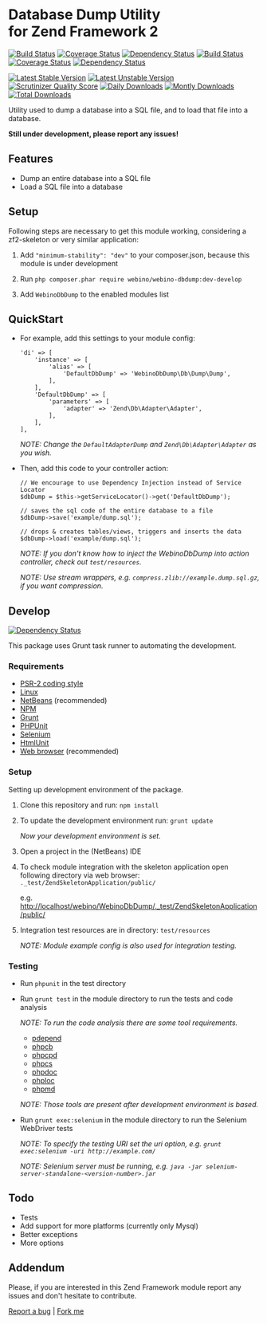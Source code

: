 # Database Dump Utility <br /> for Zend Framework 2

  [![Build Status](https://secure.travis-ci.org/webino/WebinoDbDump.png?branch=master)](http://travis-ci.org/webino/WebinoDbDump "Master Build Status")
  [![Coverage Status](https://coveralls.io/repos/webino/WebinoDbDump/badge.png?branch=master)](https://coveralls.io/r/webino/WebinoDbDump?branch=master "Master Coverage Status")
  [![Dependency Status](https://www.versioneye.com/user/projects/52f49150ec1375fd0b000011/badge.png)](https://www.versioneye.com/user/projects/529f8dea632bac8958000033 "TODO: Master Dependency Status")
  [![Build Status](https://secure.travis-ci.org/webino/WebinoDbDump.png?branch=develop)](http://travis-ci.org/webino/WebinoDbDump "Develop Build Status")
  [![Coverage Status](https://coveralls.io/repos/webino/WebinoDbDump/badge.png?branch=develop)](https://coveralls.io/r/webino/WebinoDbDump?branch=develop "Develop Coverage Status")
  [![Dependency Status](https://www.versioneye.com/user/projects/52f49150ec1375fd0b000011/badge.png)](https://www.versioneye.com/user/projects/529f8de6632bac79c600003d "Develop Dependency Status")

  [![Latest Stable Version](https://poser.pugx.org/webino/webino-dbdump/v/stable.png)](https://packagist.org/packages/webino/webino-dbdump "Latest Stable Version")
  [![Latest Unstable Version](https://poser.pugx.org/webino/webino-dbdump/v/unstable.png)](https://packagist.org/packages/webino/webino-dbdump "Latest Unstable Version")
  [![Scrutinizer Quality Score](https://scrutinizer-ci.com/g/webino/WebinoDbDump/badges/quality-score.png?s=8d3022ff486c05b5244577e92d5968890d28f8f4)](https://scrutinizer-ci.com/g/webino/WebinoDbDump/ "Quality Score")
  [![Daily Downloads](https://poser.pugx.org/webino/webino-dbdump/d/daily.png)](https://packagist.org/packages/webino/webino-dbdump "Daily Downloads")
  [![Montly Downloads](https://poser.pugx.org/webino/webino-dbdump/d/monthly.png)](https://packagist.org/packages/webino/webino-dbdump "Monthly Downloads")
  [![Total Downloads](https://poser.pugx.org/webino/webino-dbdump/downloads.png)](https://packagist.org/packages/webino/webino-dbdump "Total Downloads")

  Utility used to dump a database into a SQL file, and to load that file into a database.

  **Still under development, please report any issues!**

## Features

  - Dump an entire database into a SQL file
  - Load a SQL file into a database

## Setup

  Following steps are necessary to get this module working, considering a zf2-skeleton or very similar application:

  1. Add `"minimum-stability": "dev"` to your composer.json, because this module is under development

  2. Run `php composer.phar require webino/webino-dbdump:dev-develop`

  3. Add `WebinoDbDump` to the enabled modules list

## QuickStart

  - For example, add this settings to your module config:

        'di' => [
            'instance' => [
                'alias' => [
                    'DefaultDbDump' => 'WebinoDbDump\Db\Dump\Dump',
                ],
            ],
            'DefaultDbDump' => [
                'parameters' => [
                    'adapter' => 'Zend\Db\Adapter\Adapter',
                ],
            ],
        ],

    *NOTE: Change the `DefaultAdapterDump` and `Zend\Db\Adapter\Adapter` as you wish.*

  - Then, add this code to your controller action:

        // We encourage to use Dependency Injection instead of Service Locator
        $dbDump = $this->getServiceLocator()->get('DefaultDbDump');

        // saves the sql code of the entire database to a file
        $dbDump->save('example/dump.sql');

        // drops & creates tables/views, triggers and inserts the data
        $dbDump->load('example/dump.sql');

    *NOTE: If you don't know how to inject the WebinoDbDump into action controller, check out `test/resources`.*

    *NOTE: Use stream wrappers, e.g. `compress.zlib://example.dump.sql.gz`, if you want compression.*

## Develop

[![Dependency Status](https://www.versioneye.com/user/projects/52f49151ec1375d0a6000018/badge.png)](https://www.versioneye.com/user/projects/52f49151ec1375d0a6000018 "Develop Tools Dependency Status")

This package uses Grunt task runner to automating the development.

### Requirements

  - [PSR-2 coding style](https://github.com/php-fig/fig-standards/blob/master/accepted/PSR-2-coding-style-guide.md)
  - [Linux](http://www.ubuntu.com/download)
  - [NetBeans](https://netbeans.org/downloads/) (recommended)
  - [NPM](https://npmjs.org/)
  - [Grunt](http://gruntjs.com/getting-started)
  - [PHPUnit](http://phpunit.de/manual/3.7/en/installation.html)
  - [Selenium](http://www.seleniumhq.org/)
  - [HtmlUnit](http://htmlunit.sourceforge.net/)
  - [Web browser](https://www.google.com/intl/sk/chrome/browser/) (recommended)

### Setup

Setting up development environment of the package.

  1. Clone this repository and run: `npm install`

  2. To update the development environment run: `grunt update`

     *Now your development environment is set.*

  3. Open a project in the (NetBeans) IDE

  4. To check module integration with the skeleton application open following directory via web browser:
     `._test/ZendSkeletonApplication/public/`

     e.g. [http://localhost/webino/WebinoDbDump/._test/ZendSkeletonApplication/public/](http://localhost/webino/WebinoDbDump/._test/ZendSkeletonApplication/public/)

  5. Integration test resources are in directory: `test/resources`

     *NOTE: Module example config is also used for integration testing.*

### Testing

  - Run `phpunit` in the test directory
  - Run `grunt test` in the module directory to run the tests and code analysis

    *NOTE: To run the code analysis there are some tool requirements.*
      - [pdepend](http://pdepend.org/)
      - [phpcb](https://github.com/Mayflower/PHP_CodeBrowser)
      - [phpcpd](https://github.com/sebastianbergmann/phpcpd)
      - [phpcs](http://pear.php.net/package/PHP_CodeSniffer/)
      - [phpdoc](http://www.phpdoc.org/)
      - [phploc](https://github.com/sebastianbergmann/phploc)
      - [phpmd](http://phpmd.org/download/index.html)

    *NOTE: Those tools are present after development environment is based.*

  - Run `grunt exec:selenium` in the module directory to run the Selenium WebDriver tests

    *NOTE: To specify the testing URI set the uri option, e.g. `grunt exec:selenium -uri http://example.com/`*

    *NOTE: Selenium server must be running, e.g. `java -jar selenium-server-standalone-<version-number>.jar`*

## Todo

  - Tests
  - Add support for more platforms (currently only Mysql)
  - Better exceptions
  - More options

## Addendum

  Please, if you are interested in this Zend Framework module report any issues and don't hesitate to contribute.

[Report a bug](https://github.com/webino/WebinoDbDump/issues) | [Fork me](https://github.com/webino/WebinoDbDump)
